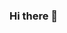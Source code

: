### Hi there 👋

<!--
**yanarp/yanarp** is a ✨ _special_ ✨ repository because its `README.md` (this file) appears on your GitHub profile.

Hello friends! 👋 💻

- 🔭 I’m currently working on typescript and tensorflow
- 🌱 I’m currently learning how to make machine learning work in the real world!
- 👯 I’m looking to collaborate on building on GPT-3
- 🤔 I’m looking for help with GPT-3
- 💬 Ask me about machine learning, deep learning, and systems for learning from data at scale.
- 😄 Pronouns: He/Him/His
-->

